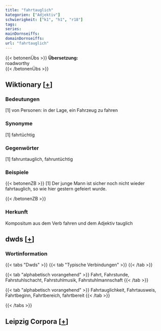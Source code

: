```yaml
---
title: "fahrtauglich"
kategorien: ["Adjektiv"]
schwierigkeit: ["k1", "h1", "r18"]
tags:
series:
mainDornseiffs:
domainDornseiffs:
url: "fahrtauglich"
---
```


{{< betonenÜbs >}}
**Übersetzung:**  
roadworthy  
{{< /betonenÜbs >}}

## Wiktionary [[+](https://de.wiktionary.org/wiki/fahrtauglich)]

### Bedeutungen
[1] von Personen: in der Lage, ein Fahrzeug zu fahren  

### Synonyme
[1] fahrtüchtig  

### Gegenwörter
[1] fahruntauglich, fahruntüchtig  

### Beispiele
{{< betonenZB >}}
[1] Der junge Mann ist sicher noch nicht wieder fahrtauglich, so wie hier gestern gefeiert wurde.  

{{< /betonenZB >}}
### Herkunft
Kompositum aus dem Verb fahren und dem Adjektiv tauglich  



## dwds [[+](https://www.dwds.de/wb/fahrtauglich)]

### Wortinformation
{{< tabs "Dwds" >}}
{{< tab "Typische Verbindungen" >}}
{{< /tab >}}

{{< tab "alphabetisch vorangehend" >}}
Fahrt, Fahrstunde, Fahrstuhlschacht, Fahrstuhlmusik, Fahrstuhlmannschaft
{{< /tab >}}

{{< tab "alphabetisch vorangehend" >}}
Fahrtauglichkeit, Fahrtausweis, Fahrtbeginn, Fahrtbereich, fahrtbereit
{{< /tab >}}

{{< /tabs >}}

## Leipzig Corpora [[+](https://corpora.uni-leipzig.de/en/res?word=fahrtauglich&corpusId=deu_newscrawl-public_2018)]

